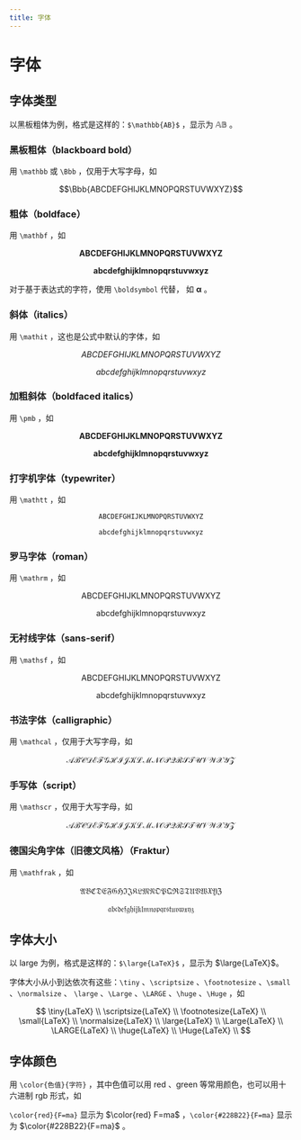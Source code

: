 ```yaml
---
title: 字体
---
```


# 字体

## 字体类型

以黑板粗体为例，格式是这样的：`$\mathbb{AB}$` ，显示为 $\mathbb{AB}$ 。

### 黑板粗体（blackboard bold）

用 `\mathbb` 或 `\Bbb` ，仅用于大写字母，如

$$\Bbb{ABCDEFGHIJKLMNOPQRSTUVWXYZ}$$

### 粗体（boldface）

用 `\mathbf` ，如

$$\mathbf{ABCDEFGHIJKLMNOPQRSTUVWXYZ}$$

$$\mathbf{abcdefghijklmnopqrstuvwxyz}$$

对于基于表达式的字符，使用 `\boldsymbol` 代替， 如 $\boldsymbol{\alpha}$ 。

### 斜体（italics）

用 `\mathit` ，这也是公式中默认的字体，如

$$\mathit{ABCDEFGHIJKLMNOPQRSTUVWXYZ}$$

$$\mathit{abcdefghijklmnopqrstuvwxyz}$$

### 加粗斜体（boldfaced italics）

用 `\pmb` ，如

$$\pmb{ABCDEFGHIJKLMNOPQRSTUVWXYZ}$$

$$\pmb{abcdefghijklmnopqrstuvwxyz}$$

### 打字机字体（typewriter）

用 `\mathtt` ，如

$$\mathtt{ABCDEFGHIJKLMNOPQRSTUVWXYZ}$$

$$\mathtt{abcdefghijklmnopqrstuvwxyz}$$

### 罗马字体（roman）

用 `\mathrm` ，如

$$\mathrm{ABCDEFGHIJKLMNOPQRSTUVWXYZ}$$

$$\mathrm{abcdefghijklmnopqrstuvwxyz}$$

### 无衬线字体（sans-serif）

用 `\mathsf` ，如

$$\mathsf{ABCDEFGHIJKLMNOPQRSTUVWXYZ}$$

$$\mathsf{abcdefghijklmnopqrstuvwxyz}$$

### 书法字体（calligraphic）

用 `\mathcal` ，仅用于大写字母，如

$$\mathcal{ABCDEFGHIJKLMNOPQRSTUVWXYZ}$$

### 手写体（script）

用 `\mathscr` ，仅用于大写字母，如

$$\mathscr{ABCDEFGHIJKLMNOPQRSTUVWXYZ}$$

### 德国尖角字体（旧德文风格）（Fraktur）

用 `\mathfrak` ，如

$$\mathfrak{ABCDEFGHIJKLMNOPQRSTUVWXYZ}$$

$$\mathfrak{abcdefghijklmnopqrstuvwxyz}$$

## 字体大小

以 large 为例，格式是这样的：`$\large{LaTeX}$` ，显示为 $\large{LaTeX}$。

字体大小从小到达依次有这些：`\tiny` 、`\scriptsize` 、`\footnotesize` 、`\small` 、`\normalsize` 、
`\large` 、`\Large` 、`\LARGE` 、`\huge` 、`\Huge` ，如

$$
\tiny{LaTeX} \\
\scriptsize{LaTeX} \\
\footnotesize{LaTeX} \\
\small{LaTeX} \\
\normalsize{LaTeX} \\
\large{LaTeX} \\
\Large{LaTeX} \\
\LARGE{LaTeX} \\
\huge{LaTeX} \\
\Huge{LaTeX} \\
$$

## 字体颜色

用 `\color{色值}{字符}` ，其中色值可以用 red 、green 等常用颜色，也可以用十六进制 rgb 形式，如

`\color{red}{F=ma}` 显示为 $\color{red} F=ma$ ，`\color{#228B22}{F=ma}` 显示为 $\color{#228B22}{F=ma}$ 。

<!-- 此外，还有其他几种写法：

`\textcolor{#228B22}{F=ma}` 显示为

$$ \textcolor{#228B22}{F=ma} $$

`\colorbox{red}{$F=ma$}` 显示为

$$
\colorbox{red}{$F=ma$}
$$

`\fcolorbox{red}{aqua}{$F=ma$}` 显示为

$$
\fcolorbox{yellow}{red}{$F=ma$}
$$ -->
